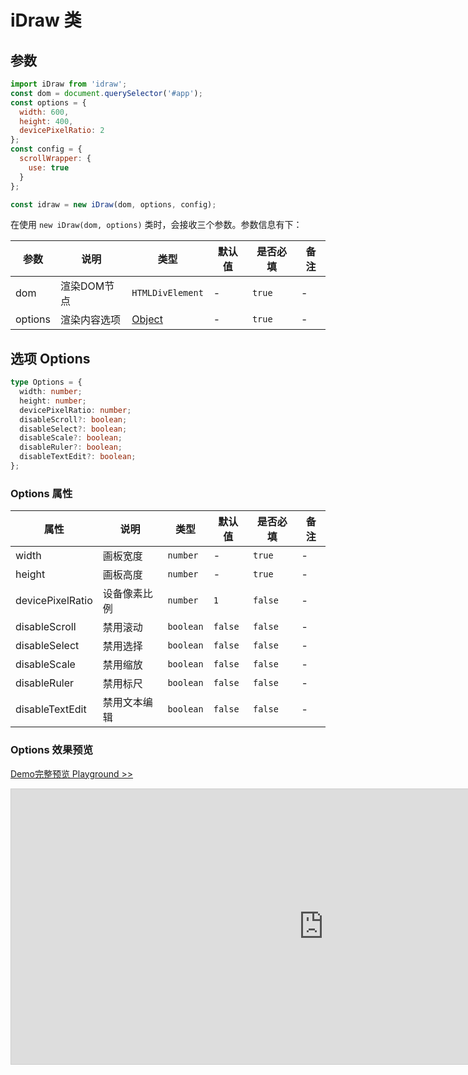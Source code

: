 # iDraw 类

## 参数

```js
import iDraw from 'idraw';
const dom = document.querySelector('#app');
const options = {
  width: 600,
  height: 400,
  devicePixelRatio: 2
};
const config = {
  scrollWrapper: {
    use: true
  }
};

const idraw = new iDraw(dom, options, config);
```

在使用 `new iDraw(dom, options)` 类时，会接收三个参数。参数信息有下：

| 参数    | 说明         | 类型                    | 默认值 | 是否必填 | 备注 |
| ------- | ------------ | ----------------------- | ------ | -------- | ---- |
| dom     | 渲染DOM节点  | `HTMLDivElement`        | -      | `true`   | -    |
| options | 渲染内容选项 | [Object](#选项-options) | -      | `true`   | -    |

## 选项 Options

```ts
type Options = {
  width: number;
  height: number;
  devicePixelRatio: number;
  disableScroll?: boolean;
  disableSelect?: boolean;
  disableScale?: boolean;
  disableRuler?: boolean;
  disableTextEdit?: boolean;
};
```

### Options 属性

| 属性             | 说明         | 类型      | 默认值  | 是否必填 | 备注 |
| ---------------- | ------------ | --------- | ------- | -------- | ---- |
| width            | 画板宽度     | `number`  | -       | `true`   | -    |
| height           | 画板高度     | `number`  | -       | `true`   | -    |
| devicePixelRatio | 设备像素比例 | `number`  | `1`     | `false`  | -    |
| disableScroll    | 禁用滚动     | `boolean` | `false` | `false`  | -    |
| disableSelect    | 禁用选择     | `boolean` | `false` | `false`  | -    |
| disableScale     | 禁用缩放     | `boolean` | `false` | `false`  | -    |
| disableRuler     | 禁用标尺     | `boolean` | `false` | `false`  | -    |
| disableTextEdit  | 禁用文本编辑 | `boolean` | `false` | `false`  | -    |

### Options 效果预览

[Demo完整预览 Playground >>](https://idraw.js.org/playground/?demo=options)

<iframe class="idraw-playground-preview" 
    src="https://idraw.js.org/playground/?demo=options&header=false&sider=false&default-editor-split=50" 
    width="1000" height="440" frameborder="no" border="0"
    style="border: 1px solid #cecece; margin: 0px auto;"
  ></iframe>
